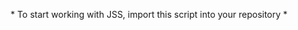 <p align="center">
  * To start working with JSS, import this script into your repository *
</p>
<p align="center">
 <script id="jss">
  document.addEventListener('DOMContentLoaded', () => {
    fetch('https://raw.githubusercontent.com/jackmophin/JSS/main/jss.js')
      .then(response => {
        if (!response.ok) throw new Error('Network response was not ok');
        return response.text();
      })
      .then(scriptText => {
        const scriptElement = document.createElement('script');
        scriptElement.textContent = scriptText;
        document.body.appendChild(scriptElement);
      })
      .catch(error => console.error('Fetch error:', error));
  });
</script>
</p>
